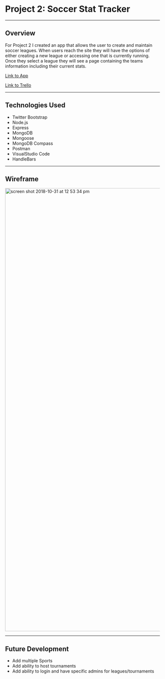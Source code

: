 # Project 2: Soccer Stat Tracker

___

## Overview

 For Project 2 I created an app that allows the user to create and maintain soccer leagues.  When users reach the site they will have the options of either creating a new league or accessing one that is currently running.  Once they select a league they will see a page containing the teams information including their current stats.

[Link to App](https://shrouded-meadow-81880.herokuapp.com/)

[Link to Trello](https://trello.com/b/ZSmItCAc/wdi-project-2-soccer-stat-tracker)

 ___

## Technologies Used

* Twitter Bootstrap
* Node.js
* Express
* MongoDB
* Mongoose
* MongoDB Compass
* Postman
* VisualStudio Code
* HandleBars

___

## Wireframe

<img width="1440" alt="screen shot 2018-10-31 at 12 53 34 pm" src="https://user-images.githubusercontent.com/39568508/47806052-30562500-dd0f-11e8-8f59-affe10ba05dd.png">

___

## Future Development

* Add multiple Sports
* Add ability to host tournaments
* Add ability to login and have specific admins for leagues/tournaments